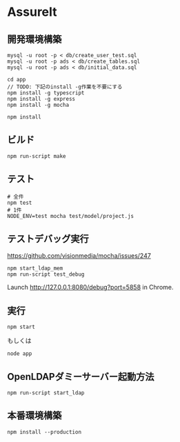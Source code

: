 AssureIt
============

開発環境構築
------------

```
mysql -u root -p < db/create_user_test.sql
mysql -u root -p ads < db/create_tables.sql
mysql -u root -p ads < db/initial_data.sql
 
cd app
// TODO: 下記のinstall -g作業を不要にする
npm install -g typescript  
npm install -g express  
npm install -g mocha 

npm install  
```

ビルド
------------
```
npm run-script make
```


テスト
------------
```
# 全件
npm test
# 1件
NODE_ENV=test mocha test/model/project.js
```

テストデバッグ実行
------------
https://github.com/visionmedia/mocha/issues/247
```
npm start_ldap_mem
npm run-script test_debug
```
Launch http://127.0.0.1:8080/debug?port=5858 in Chrome.


実行
------------
```
npm start
```

もしくは

```
node app
```
OpenLDAPダミーサーバー起動方法
------------
```
npm run-script start_ldap
```

本番環境構築
------------

```
npm install --production  
```
